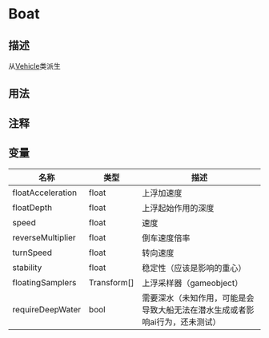 # Boat

## 描述
从[Vehicle](/Documents/Components/Vehicle/Vehicle.md)类派生

## 用法

## 注释

## 变量

| 名称 | 类型 | 描述 |
| ----------- | ----------- | ----------- |
| floatAcceleration | float | 上浮加速度 |
| floatDepth | float | 上浮起始作用的深度 |
| speed | float | 速度 |
| reverseMultiplier | float | 倒车速度倍率 |
| turnSpeed | float | 转向速度 |
| stability | float | 稳定性（应该是影响的重心） |
| floatingSamplers | Transform[] | 上浮采样器（gameobject） |
| requireDeepWater | bool | 需要深水（未知作用，可能是会导致大船无法在潜水生成或者影响ai行为，还未测试） |
